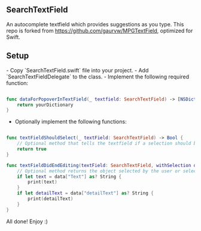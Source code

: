 ## SearchTextField
An autocomplete textfield which provides suggestions as you type. This repo is forked from https://github.com/gaurvw/MPGTextField, optimized for Swift.
 
<H2>Setup</H2>
- Copy `SearchTextField.swift` file into your project.
- Add `SearchTextFieldDelegate` to the class.
- Implement the following required function:

```swift

func dataForPopoverInTextField(_ textfield: SearchTextField) -> [NSDictionary] {
    return yourDictionary
}

```

- Optionally implement the following functions:

```swift

func textFieldShouldSelect(_ textField: SearchTextField) -> Bool {
    // Optional method that tells the textfield if a selection should be made even if user doesn't select anything from the search results.
    return true
}

func textFieldDidEndEditing(textField: SearchTextField, withSelection data: NSDictionary) {
    // Optional method returns the object selected by the user or selected by the textfield for you or a new object where the `CustomObject` key is set to `NEW`
    if let text = data["Text"] as? String {
        print(text)
    }
    if let detailText = data["detailText"] as? String {
        print(detailText)
    }
}

```
All done! Enjoy :)
